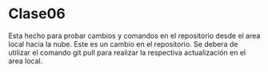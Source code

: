 # Clase06
Esta hecho para probar cambios y comandos en el repositorio desde el area local hacia la nube.
Este es un cambio en el repositorio. Se debera de utilizar el comando git pull para realizar la respectiva actualización en el area local.
